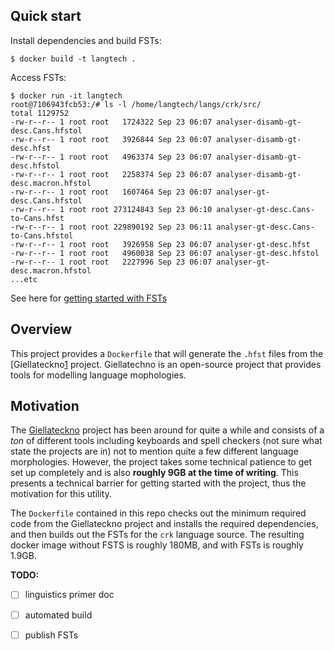 ## Quick start
Install dependencies and build FSTs:

```
$ docker build -t langtech .
```

Access FSTs:

```
$ docker run -it langtech
root@7106943fcb53:/# ls -l /home/langtech/langs/crk/src/
total 1129752
-rw-r--r-- 1 root root   1724322 Sep 23 06:07 analyser-disamb-gt-desc.Cans.hfstol
-rw-r--r-- 1 root root   3926844 Sep 23 06:07 analyser-disamb-gt-desc.hfst
-rw-r--r-- 1 root root   4963374 Sep 23 06:07 analyser-disamb-gt-desc.hfstol
-rw-r--r-- 1 root root   2258374 Sep 23 06:07 analyser-disamb-gt-desc.macron.hfstol
-rw-r--r-- 1 root root   1607464 Sep 23 06:07 analyser-gt-desc.Cans.hfstol
-rw-r--r-- 1 root root 273124843 Sep 23 06:10 analyser-gt-desc.Cans-to-Cans.hfst
-rw-r--r-- 1 root root 229890192 Sep 23 06:11 analyser-gt-desc.Cans-to-Cans.hfstol
-rw-r--r-- 1 root root   3926958 Sep 23 06:07 analyser-gt-desc.hfst
-rw-r--r-- 1 root root   4960038 Sep 23 06:07 analyser-gt-desc.hfstol
-rw-r--r-- 1 root root   2227996 Sep 23 06:07 analyser-gt-desc.macron.hfstol
...etc
```

See here for [getting started with FSTs][2]

## Overview
This project provides a `Dockerfile` that will generate the `.hfst` files from
the [Giellateckno[1] project. Giellatechno is an open-source project that
provides tools for modelling language mophologies. 


## Motivation
The [Giellateckno][1] project has been around for quite a while and consists
of a *ton* of different tools including keyboards and spell checkers (not sure
what state the projects are in) not to mention quite a few different language
morphologies. However, the project takes some technical patience to get set
up completely and is also **roughly 9GB at the time of writing**. This presents
a technical barrier for getting started with the project, thus the motivation
for this utility.

The `Dockerfile` contained in this repo checks out the minimum required code
from the Giellateckno project and installs the required dependencies, and then
builds out the FSTs for the `crk` language source. The resulting docker image
without FSTS is roughly 180MB, and with FSTs is roughly 1.9GB.

**TODO:**

 - [ ] linguistics primer doc
 - [ ] automated build
 - [ ] publish FSTs


[1]: http://giellatekno.uit.no/index.eng.html
[2]: https://github.com/UAlbertaALTLab/itwewina/blob/development/docs/using-the-fsts.md